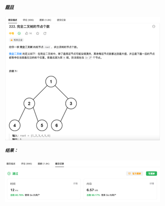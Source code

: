 ##### [题目](https://leetcode.cn/problems/count-complete-tree-nodes/description/?envType=study-plan-v2&envId=top-interview-150)
![pic](img.png)
##### 结果：
![pic](result.png)